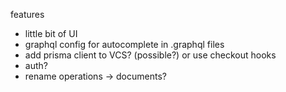 features

- little bit of UI
- graphql config for autocomplete in .graphql files
- add prisma client to VCS? (possible?) or use checkout hooks
- auth?
- rename operations -> documents?
